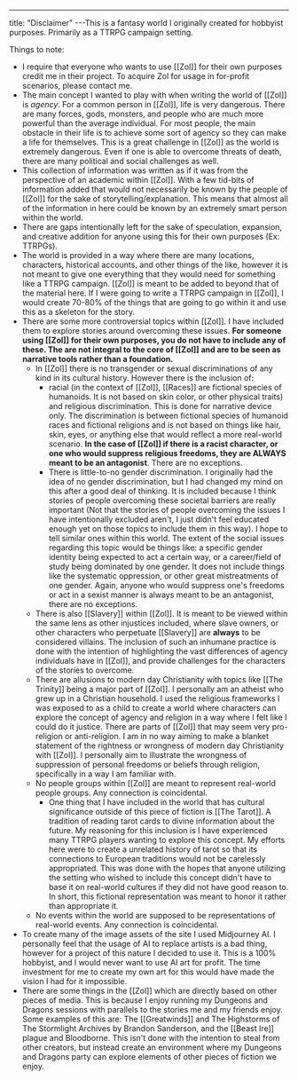 ---
title: "Disclaimer"
---This is a fantasy world I originally created for hobbyist purposes. Primarily as a TTRPG campaign setting.

Things to note:
- I require that everyone who wants to use [[Zol]] for their own purposes credit me in their project. To acquire Zol for usage in for-profit scenarios, please contact me.
- The main concept I wanted to play with when writing the world of [[Zol]] is *agency*. For a common person in [[Zol]], life is very dangerous. There are many forces, gods, monsters, and people who are much more powerful than the average individual. For most people, the main obstacle in their life is to achieve some sort of agency so they can make a life for themselves. This is a great challenge in [[Zol]] as the world is extremely dangerous. Even if one is able to overcome threats of death, there are many political and social challenges as well.
- This collection of information was written as if it was from the perspective of an academic within [[Zol]]. With a few tid-bits of information added that would not necessarily be known by the people of [[Zol]] for the sake of storytelling/explanation. This means that almost all of the information in here could be known by an extremely smart person within the world.
- There are gaps intentionally left for the sake of speculation, expansion, and creative addition for anyone using this for their own purposes (Ex: TTRPGs).
- The world is provided in a way where there are many locations, characters, historical accounts, and other things of the like, however it is not meant to give one everything that they would need for something like a TTRPG campaign. [[Zol]] is meant to be added to beyond that of the material here. If I were going to write a TTRPG campaign in [[Zol]], I would create 70-80% of the things that are going to go within it and use this as a skeleton for the story.
- There are some more controversial topics within [[Zol]]. I have included them to explore stories around overcoming these issues. **For someone using [[Zol]] for their own purposes, you do not have to include any of these. The are not integral to the core of [[Zol]] and are to be seen as narrative tools rather than a foundation.**
	- In [[Zol]] there is no transgender or sexual discriminations of any kind in its cultural history. However there is the inclusion of:
		- racial (in the context of [[Zol]], [[Races]] are fictional species of humanoids. It is not based on skin color, or other physical traits) and religious discrimination. This is done for narrative device only. The discrimination is between fictional species of humanoid races and fictional religions and is not based on things like hair, skin, eyes, or anything else that would reflect a more real-world scenario. **In the case of [[Zol]] if there is a racist character, or one who would suppress religious freedoms, they are ALWAYS meant to be an antagonist**. There are no exceptions. 
		- There is little-to-no gender discrimination. I originally had the idea of no gender discrimination, but I had changed my mind on this after a good deal of thinking. It is included because I think stories of people overcoming these societal barriers are really important (Not that the stories of people overcoming the issues I have intentionally excluded aren't, I just didn't feel educated enough yet on those topics to include them in this way). I hope to tell similar ones within this world. The extent of the social issues regarding this topic would be things like: a specific gender identity being expected to act a certain way, or a career/field of study being dominated by one gender. It does not include things like the systematic oppression, or other great mistreatments of one gender. Again, anyone who would suppress one's freedoms or act in a sexist manner is always meant to be an antagonist, there are no exceptions.
	- There is also [[Slavery]] within [[Zol]]. It is meant to be viewed within the same lens as other injustices included, where slave owners, or other characters who perpetuate [[Slavery]] are **always** to be considered villains. The inclusion of such an inhumane practice is done with the intention of highlighting the vast differences of agency individuals have in [[Zol]], and provide challenges for the characters of the stories to overcome.
	- There are allusions to modern day Christianity with topics like [[The Trinity]] being a major part of [[Zol]]. I personally am an atheist who grew up in a Christian household. I used the religious frameworks I was exposed to as a child to create a world where characters can explore the concept of agency and religion in a way where I felt like I could do it justice. There are parts of [[Zol]] that may seem very pro-religion or anti-religion. I am in no way aiming to make a blanket statement of the rightness or wrongness of modern day Christianity with [[Zol]]. I personally aim to illustrate the wrongness of suppression of personal freedoms or beliefs through religion, specifically in a way I am familiar with.
	- No people groups within [[Zol]] are meant to represent real-world people groups. Any connection is coincidental.
		- One thing that I have included in the world that has cultural significance outside of this piece of fiction is [[The Tarot]]. A tradition of reading tarot cards to divine information about the future. My reasoning for this inclusion is I have experienced many TTRPG players wanting to explore this concept. My efforts here were to create a unrelated history of tarot so that its connections to European traditions would not be carelessly appropriated. This was done with the hopes that anyone utilizing the setting who wished to include this concept didn't have to base it on real-world cultures if they did not have good reason to. In short, this fictional representation was meant to honor it rather than appropriate it.
	- No events within the world are supposed to be representations of real-world events. Any connection is coincidental.
- To create many of the image assets of the site I used Midjourney AI. I personally feel that the usage of AI to replace artists is a bad thing, however for a project of this nature I decided to use it. This is a 100% hobbyist, and I would never want to use AI art for profit. The time investment for me to create my own art for this would have made the vision I had for it impossible.
- There are some things in the [[Zol]] which are directly based on other pieces of media. This is because I enjoy running my Dungeons and Dragons sessions with parallels to the stories me and my friends enjoy. Some examples of this are: The [[Greatwinds]] and The Highstorms of The Stormlight Archives by Brandon Sanderson, and the [[Beast Ire]] plague and Bloodborne. This isn't done with the intention to steal from other creators, but instead create an environment where my Dungeons and Dragons party can explore elements of other pieces of fiction we enjoy.
